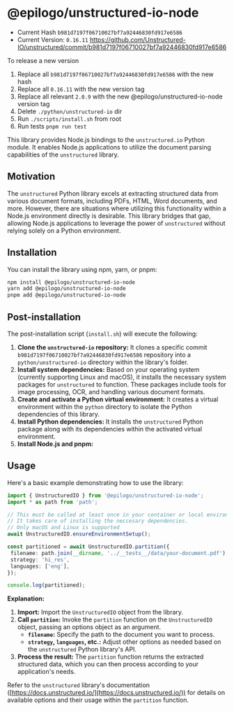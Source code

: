 # @epilogo/unstructured-io-node

- Current Hash `b981d7197f06710027bf7a92446830fd917e6586`
- Current Version: `0.16.11` https://github.com/Unstructured-IO/unstructured/commit/b981d7197f06710027bf7a92446830fd917e6586

To release a new version
1. Replace all `b981d7197f06710027bf7a92446830fd917e6586` with the new hash
2. Replace all `0.16.11` with the new version tag
3. Replace all relevant `2.0.9` with the new @epilogo/unstructured-io-node version tag
4. Delete `./python/unstructured-io` dir
5. Run `./scripts/install.sh` from root
6. Run tests `pnpm run test`

This library provides Node.js bindings to the `unstructured.io` Python module. It enables Node.js applications to utilize the document parsing capabilities of the `unstructured` library.

## Motivation

The `unstructured` Python library excels at extracting structured data from various document formats, including PDFs, HTML, Word documents, and more. However, there are situations where utilizing this functionality within a Node.js environment directly is desirable. This library bridges that gap, allowing Node.js applications to leverage the power of `unstructured` without relying solely on a Python environment.

## Installation

You can install the library using npm, yarn, or pnpm:

```bash
npm install @epilogo/unstructured-io-node
yarn add @epilogo/unstructured-io-node
pnpm add @epilogo/unstructured-io-node
```

## Post-installation

The post-installation script (`install.sh`) will execute the following:

1. **Clone the `unstructured-io` repository:** It clones a specific commit `b981d7197f06710027bf7a92446830fd917e6586` repository into a `python/unstructured-io` directory within the library's folder.
2. **Install system dependencies:** Based on your operating system (currently supporting Linux and macOS), it installs the necessary system packages for `unstructured` to function. These packages include tools for image processing, OCR, and handling various document formats.
3. **Create and activate a Python virtual environment:** It creates a virtual environment within the `python` directory to isolate the Python dependencies of this library.
4. **Install Python dependencies:** It installs the `unstructured` Python package along with its dependencies within the activated virtual environment.
5. **Install Node.js and pnpm:**

## Usage

Here's a basic example demonstrating how to use the library:

```typescript
import { UnstructuredIO } from '@epilogo/unstructured-io-node';
import * as path from 'path';

// This must be called at least once in your container or local environment
// It takes care of installing the neccesary dependencies.
// Only macOS and Linux is supported
await UnstructuredIO.ensureEnvironmentSetup();

const partitioned = await UnstructuredIO.partition({
 filename: path.join(__dirname, '../__tests__/data/your-document.pdf'),
 strategy: 'hi_res',
 languages: ['eng'],
});

console.log(partitioned);
```

**Explanation:**

1. **Import:** Import the `UnstructuredIO` object from the library.
2. **Call `partition`:** Invoke the `partition` function on the `UnstructuredIO` object, passing an options object as an argument.
    - **`filename`:** Specify the path to the document you want to process.
    - **`strategy`, `languages`, etc.:**  Adjust other options as needed based on the `unstructured` Python library's API.
3. **Process the result:**  The `partition` function returns the extracted structured data, which you can then process according to your application's needs.

Refer to the `unstructured` library's documentation ([https://docs.unstructured.io/](https://docs.unstructured.io/)) for details on available options and their usage within the `partition` function.
